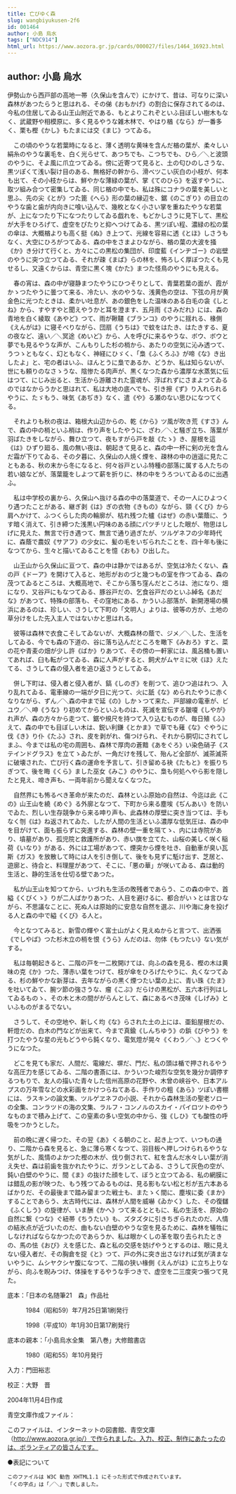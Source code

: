 ```yaml
---
title: 亡びゆく森
slug: wangbiyukusen-2f6
id: 001464
author: 小島 烏水
tags: ["NDC914"]
html_url: https://www.aozora.gr.jp/cards/000027/files/1464_16923.html
---
```


## author: 小島 烏水

伊勢山から西戸部の高地一帯（久保山を含んで）にかけて、昔は、可なりに深い森林があつたらうと思はれる、その俤《おもかげ》の割合に保存されてるのは、今私の住居してゐる山王山附近である、もとよりこれぞといふ目ぼしい樹木もなく、武蔵野や相模原に、多く見るやうな雑木林で、やはり楢《なら》が一番多く、栗も樫《かし》もたまには交《まじ》つてゐる。

　この頃のやうな若葉時になると、薄く透明な黄味を含んだ楢の葉が、柔々しい絹糸のやうな裏毛を、白く光らせて、あつちでも、こつちでも、ひら／＼と波頭のやうに、そよ風に爪立つてゐる。傍に近寄つて見ると、土の匂ひのしさうな、黒ツぽくて浅い裂け目のある、無格好の幹から、滑べツこい灰白の小枝が、何本も出て、その小枝からは、鮮やかな薄緑の葉が、掌《てのひら》を返すやうに、取ツ組み合つて密集してゐる、同じ楢の中でも、私は殊にコナラの葉を美しいと思ふ、先の尖《とが》つた篦《へら》形の葉の縁辺を、鋸《のこぎり》の目立のやうな歯と歯が内向きに喰い込んで、幾枚となく小さい掌を重ねたやうな若葉が、上になつたり下になつたりしてゐる戯れを、もどかしさうに見下して、黒松が大手をひろげて、虚空をぴたりと抑へつけてゐる、黒ツぽい程、濃緑の松の葉の傘は、大概楢よりも高く挺《ぬ》き上つて、光線を容易に透《とほ》しさうもなく、大空にひろがつてゐる、森の中をさまよひながら、楢の葉の大波を掻《か》き分けて行くと、方々にこの黒松の集団が、印度藍《インヂゴー》の岩壁のやうに突つ立つてゐる、それが疎《まば》らの林を、怖ろしく厚ぼつたくも見せるし、又遠くからは、青空に黒く塊《かた》まつた怪鳥のやうにも見える。

　春の宵は、森の中が寝静まつたやうにひつそりとして、青葉若葉の面が、霞がかゝつたやうに曇つて来る、冷たい、水のやうな、浅黄色の空は、下弦の月が黄金色に光つたときは、柔かい吐息が、あの銀色をした温味のある白毛の衾《しとね》から、すやすやと聞えやうかと耳を澄ます、五月雨《さみだれ》には、森の青地を白く綾取《あやど》つて、雨が鞦韆《ブランコ》のやうに揺れる、椽側《えんがは》に寝そべりながら、団扇《うちは》で蚊をはたき、はたきする、夏の夜など、遠い／＼冥途《めいど》から、人を呼びに来るやうな、ボウ、ボウと夢でも見るやうな声が、こんもりした杉の梢から、あたりの空気に沁み透つて、うつゝともなく、幻ともなく、神経にひゞく、「梟《ふくろふ》が啼《な》き出したよ」と、宅の者はいふ、ほんとうに梟であるか、どうか、私は知らないが、世にも頼りのなさゝうな、陰惨たる肉声が、黒くなつた森から濃厚な水蒸気に伝はつて、にじみ出ると、生活から游離された霊魂が、浮ばれずにさまよつてゐるのではなからうかと思はれて、私は大地の底へでも、引き擦《ず》り入れられるやうに、たゞもう、味気《あぢき》なく、遣《や》る瀬のない思ひになつてくる。

　それよりも秋の夜は、箱根大山辺からの、乾《から》ツ風が吹き荒《すさ》んで、森の中の梢といふ梢は、作り声をしたやうに、ざわ／＼と騒ぎ立ち、落葉が羽ばたきをしながら、舞ひ立つて、夜もすがら戸を敲《たゝ》き、屋根を這《は》ひずり廻る、風の無い夜は、朝起きて見ると、森の中一杯に剣の光を含んだ霜が下りてゐる、その夕暮に、久保山の人焼く煙を、疎林の中の逍遥に見たこともある、秋の末から冬になると、何々谷戸といふ特種の部落に属する人たちの若い娘などが、落葉籠をしよつて薪を折りに、林の中をうろついてゐるのに出遇ふ。

　私は中学校の裏から、久保山へ抜ける森の中の落葉道で、その一人にひよつくり遇つたことがある、継ぎ剥《は》ぎの衣物《きもの》ながら、頸《くび》から肩へかけて、ふつくらした肉の輪廓が、枯れ残つた櫨《はぜ》の赤い葉蔭に、うす暗く消えて、引き締つた浅黒い円味のある顔にパツチリとした眼が、物思はしげに見えた、無言で行き遇つて、無言で通り過ぎたが、ツルゲネフの少年時代に、森蔭で農奴《サアフ》の少女に、髪の毛をいぢられたことを、四十年も後になつてから、生々と描いてゐることを憶《おも》ひ出した。

　山王山から久保山に亘つて、森の中は静かではあるが、空気は冷たくない、森の戸《ドーア》を開けて入ると、地形がおのづと幾つもの室を作つてゐる、森の茂つてゐるところは、大概高地で、そこから落ち窪んだところは、池になり、畑になり、又谷戸にもなつてゐる、豚谷戸だの、乞食谷戸だのといふ綽名《あだな》があつて、特殊の部落も、その窪地にある、かういふ部落が、新開港場の横浜にあるのは、珍しい、さうして下町の「文明人」よりは、彼等の方が、土地の草分けをした先入主人ではないかと思はれる。

　彼等は森林で衣食こそしてゐないが、大概森林の蔭で、ジメ／＼した、生活をしてゐる、今でも森の下道の、谷に落ち込んだところを瞰下《みおろ》すと、菜の花や青麦の畑が少し許《ばか》りあつて、その傍の一軒家には、風呂桶も置いてあれば、臼も転がつてゐる、森に人声がすると、飼犬がムヤミに吠《ほ》えたてる、さうして森の侵入者を追ひ返さうとしてゐる。

　併し下町は、侵入者と侵入者が、鎬《しのぎ》を削つて、追ひつ追はれつ、入り乱れてゐる、電車線の一端が夕日に光つて、火に舐《な》められたやうに赤くなりながら、ずん／＼森の中まで延《の》しかゝつて来た、戸部線の電車が、ビユウ／＼呻《うな》り初めてからといふものは、死滅を宣伝する皺嗄《しやが》れ声が、森の方々から走つて、鋸や規尺を持つて入り込むものが、毎日殖《ふ》えて、森の中でも目ぼしい木は、鋭い利鎌《とかま》で草でも薙《な》ぐやうに伐《き》り仆《たふ》され、皮を剥がれ、傷つけられ、それから胴切にされてしまふ、今までは私の宅の周囲も、森林で厚肉の蒼黯《あをぐろ》い染色硝子《ステインドグラス》を立てゝゐたが、一角だけを残して、殆んど全部が、滅茶滅茶に破壊された、亡び行く森の運命を予言して、引き留める袂《たもと》を振りちぎつて、後を晦《くら》ました巫女《みこ》のやうに、梟も何処へやら影を隠したと見え、啼き声も、一両年前から聞えなくなつた。

　自然界にも怖るべき革命が来たのだ、森林といふ原始の自然は、今迄は此《この》山王山を繞《めぐ》る外廓となつて、下町から来る塵埃《ぢんあい》を防いでゐた、烈しい生存競争から来る呻り声も、此森林の厚壁に突き当つては、手もなく刎《は》ね返されてゐた、したが人間の生活といふ濃厚な低気圧は、森の中を目がけて、面も振らずに突進する、森林の壁一重を隔てゝ、内には寺院があり、墳墓があり、孤児院と救護所があり、赤い旗を立てた、山桜の美しく咲く稲荷《いなり》がある、外には工場があつて、煙突から煙を吐き、自動車が臭い瓦斯《ガス》を放散して時には人を引き倒して、後をも見ずに駈け出す、芝居と、遊廓と、待合と、料理屋があつて、そこに、「悪の華」が咲いてゐる、森は動的生活と、静的生活を仕切る壁であつた。

　私が山王山を知つてから、いづれも生活の敗残者であらう、この森の中で、首縊《くびくゝ》りが二人ばかりあつた、人目を避けるに、都合がいゝとは言ひながら、不思議なことに、死ぬ人は原始的に安息な自然を選ぶ、川や海に身を投げる人と森の中で縊《くび》る人と。

　今となつてみると、新雪の輝やく富士山がよく見えぬからと言つて、出洒張《でしやば》つた杉木立の梢を恨《うら》んだのは、勿体《もつたい》ない気がする。

　私は毎朝起きると、二階の戸を一二枚開けては、向ふの森を見る、樫の木は黄味の克《か》つた、薄赤い葉をつけて、枝が傘をひろげたやうに、丸くなつてゐる、杉の鮮やかな新芽は、去年ながらの黒く煙つたい葉の上に、青い珠《たま》を吐いてゐて、腕ツ節の強さうな、瘤《こぶ》だらけの黒松が、五六本行列はしてゐるものゝ、その木と木の間ががらんとして、森にあるべき茂味《しげみ》といふものがまるでない。

　さうして、その空地や、新しく均《な》らされた土の上には、亜鉛屋根だの、軒燈だの、白木の門などが出来て、今まで真鍮《しんちゆう》の鋲《びやう》を打つたやうな星の光もどうやら鈍くなり、電気燈が晃々《くわう／＼》とつくやうになつた。

　どこを見ても家だ、人間だ、電線だ、塀だ、門だ、私の頭は楯で押されるやうな高圧力を感じてゐる、二階の書斎には、かういつた峻烈な空気を幾分か調停するつもりで、友人の描いた青々した信州高原の花野や、木曾の峡谷や、日本アルプスの万年雪などの水彩画をかけつらねてある、手作りの粗《あら》ツぽい書棚には、ラスキンの論文集、ツルゲヱネフの小説、それから森林生活の聖老ソローの全集、コンラツドの海の文集、ラルフ・コンノルのスカイ・パイロツトのやうなものまで積み上げて、この窒素の多い空気の中から、強《しひ》ても酸性の呼吸をつかうとした。

　前の晩に遅く帰つた、その翌《あ》くる朝のこと、起き上つて、いつもの通り、二階から森を見ると、急に薄ら寒くなつて、羽目板へ押しつけられるやうな気がした、風情のよかつた樫の木が、伐り倒されて、紅を含んだ水々しい葉が消え失せ、森は前歯を抜かれたやうに、ガランとしてゐる、さうして灰色の空が、鈍い白壁のやうに、間《ま》の抜けた顔をして、ぼうと立つてゐる、私の網膜には錯乱の影が映つた、もう残つてゐるものは、見る影もない松と杉が五六本あるばかりだ、その最後まで踏み留まつた戦士も、またゝく間に、塵埃に委《まか》することであらう、太古時代には、森林が人間を威嚇《ゐかく》した、その復讎《ふくしう》の旋律が、いま酬《かへ》つて来るとともに、私の生活を、原始の自然に繋《つな》ぐ紐帯《ちうたい》も、ズタズタに引きちぎられたのだ、人情の結氷点が近づいたのだ、曲もない白壁のやうな空を見るために、森林を犠牲にしなければならなかつたのであらうか、私は眼かくしの革を取り去られたときの、馬の怯《おび》えを感じた、森と私の交感を妨げやうとするのは、眼に見えない侵入者だ、その胸倉を捉《と》つて、戸の外に突き出さなければ気が済まないやうに、ムシヤクシヤ腹になつて、二階の狭い椽側《えんがは》に立ち上りながら、向ふを睨みつけ、体操をするやうな手つきで、虚空を二三度突つ張つて見た。













底本：「日本の名随筆21　森」作品社


　　　1984（昭和59）年7月25日第1刷発行

　　　1998（平成10）年1月30日第17刷発行

底本の親本：「小島烏水全集　第八巻」大修館書店

　　　1980（昭和55）年10月発行

入力：門田裕志

校正：大野　晋

2004年11月4日作成

青空文庫作成ファイル：

このファイルは、インターネットの図書館、青空文庫（http://www.aozora.gr.jp/）で作られました。入力、校正、制作にあたったのは、ボランティアの皆さんです。











●表記について


	このファイルは W3C 勧告 XHTML1.1 にそった形式で作成されています。
	「くの字点」は「／＼」で表しました。